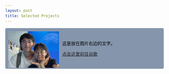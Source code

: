 ```yaml
---
layout: post
title: Selected Projects
---
```


<div style="display: flex; align-items: center; background-color: rgb(133, 149, 171); color: black; border-radius: 4px;">
  <div style="flex: 1;">
    <img src="me.png" alt="mmme" style="max-width: 100%; margin-top: 10px; margin-left: 10px;">
  </div>
  <div style="flex: 2; padding-left: 20px;">
    <p>这是放在图片右边的文字。</p>
    <p><a href="https://www.google.com.hk" target="_blank">点击这里前往谷歌</a></p>
  </div>
</div>


